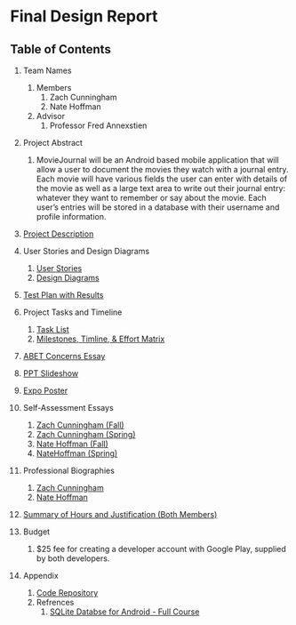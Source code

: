 # Final Design Report
## Table of Contents

1. Team Names
    1. Members
        1. Zach Cunningham
        2. Nate Hoffman
    2. Advisor
        1. Professor Fred Annexstien

2. Project Abstract
    1. MovieJournal will be an Android based mobile application that will allow a user to document the movies they watch with a journal entry. Each movie will have various fields the user can enter with details of the movie as well as a large text area to write out their journal entry: whatever they want to remember or say about the movie. Each user’s entries will be stored in a database with their username and profile information.

3. [Project Description](/Project-Description.md)

4. User Stories and Design Diagrams
    1. [User Stories](/User_Stories.md)
    2. [Design Diagrams](/Design_Diagrams/MovieJournal_DesignDiagrams.pdf)
  
5. [Test Plan with Results](/MovieJournal_TestPlanWithResults.pdf)

6. Project Tasks and Timeline
    1. [Task List](/Tasklist.md)
    2. [Milestones, Timline, & Effort Matrix](/MovieJournal_Milestones_Timeline_EffortMatrix.pdf)

7. [ABET Concerns Essay](/MovieJournal_ConstraintsEssay.pdf)

8. [PPT Slideshow](/FallDesignPresentationSlides.pdf)

9. [Expo Poster](/MovieJournal_Poster.pdf)

10. Self-Assessment Essays
    1. [Zach Cunningham (Fall)](/ZachCunningham_IndividualCapstoneAssessment.pdf)
    2. [Zach Cunningham (Spring)](/ZachCunningham_SelfAssessment.pdf)
    3. [Nate Hoffman (Fall)](/NateHoffman_IndividualCapstoneAssessment.docx)
    4. [NateHoffman (Spring)](/NateHoffman_SelfAssessment.pdf)

11. Professional Biographies
    1. [Zach Cunningham](/ZachCunningham_ProfessionalBiography.md)
    2. [Nate Hoffman](/NateHoffman_ProfessionalBiography.md)
   
12. [Summary of Hours and Justification (Both Members)](/MovieJournal_SummaryOfHours.pdf)

13. Budget
    1. $25 fee for creating a developer account with Google Play, supplied by both developers.
    
14. Appendix
    1. [Code Repository](MovieJournal/app/src/main/java/com/example/moviejournal)
    2. Refrences
        1. [SQLite Databse for Android - Full Course](https://www.youtube.com/watch?v=312RhjfetP8)
